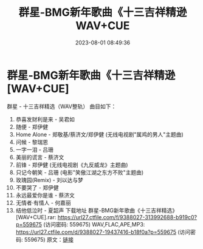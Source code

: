 ﻿---
title: 群星-BMG新年歌曲《十三吉祥精逊WAV+CUE
date: 2023-08-01 08:49:36
categories: WAV车载音乐、镜像
tags: 华语中文
---
# 群星-BMG新年歌曲《十三吉祥精逊[WAV+CUE]

群星 - 十三吉祥精选（WAV整轨）
曲目如下：
1. 恭喜发财利是来 - 吴君如
2. 随便 - 郑伊健
3. Home Alone - 郑敬基/蔡济文/郑伊健 (无线电视剧"属鸡的男人"主题曲)
4. 问候 - 黎瑞恩
5. 一字一泪 - 吕珊
6. 美丽的谎言 - 蔡济文
7. 前锋 - 郑伊健 (无线电视剧《九反威龙》主题曲)
8. 只记今朝笑 - 吕珊 (电影"笑傲江湖之东方不败"主题曲)
9. 玫瑰园(Remix) - 刘以达与梦
10. 不要哭了 - 郑伊健
11. 永远最爱你是谁 - 蔡济文
12. 无情者·有情人 - 何嘉丽
13. 结他低泣时 - 夏韶声
下载地址
群星-BMG新年歌曲《十三吉祥精选》[WAV+CUE].rar: https://url27.ctfile.com/f/9388027-313992688-b919c0?p=559675
(访问密码: 559675)
WAV,FLAC,APE,MP3: https://url27.ctfile.com/d/9388027-19437416-b18f0a?p=559675
(访问密码: 559675)
原文：[链接](https://blog.sina.com.cn/s/blog_1647c7e76010312x1.html)